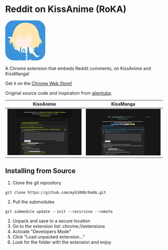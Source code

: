 Reddit on KissAnime (RoKA)
=========
![](icon128.png)

A Chrome extension that embeds Reddit comments, on KissAnime and KissManga!

Get it on the [Chrome Web Store!](https://chrome.google.com/webstore/detail/roka-reddit-on-kissanime/efhcppfepepillenpbenmefpgaikjmeb)

Original source code and inspiration from [alientube](https://github.com/xlexi/alientube/).

KissAnime            |  KissManga
:-------------------:|:--------------------:
![](kissanimesc.png) | ![](kissmangasc.png)


## Installing from Source

1. Clone the git repository
```shell
git clone https://github.com/myh1000/RoKA.git
```
2. Pull the submodules
```shell
git submodule update --init --recursive --remote
```
2. Unpack and save to a secure location
3. Go to the extension list: chrome://extensions
4. Activate "Developers Mode"
5. Click "Load unpacked extension…"
6. Look for the folder with the extension and enjoy
